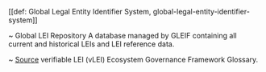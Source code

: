 [[def: Global Legal Entity Identifier System, global-legal-entity-identifier-system]]

~ Global LEI Repository A database managed by GLEIF containing all current and historical LEIs and LEI reference data.

~ [Source](https://www.gleif.org/vlei/introducing-the-vlei-ecosystem-governance-framework/2023-12-15_vlei-egf-v2.0-glossary_v1.3_final.pdf) verifiable LEI (vLEI) Ecosystem Governance Framework Glossary.
